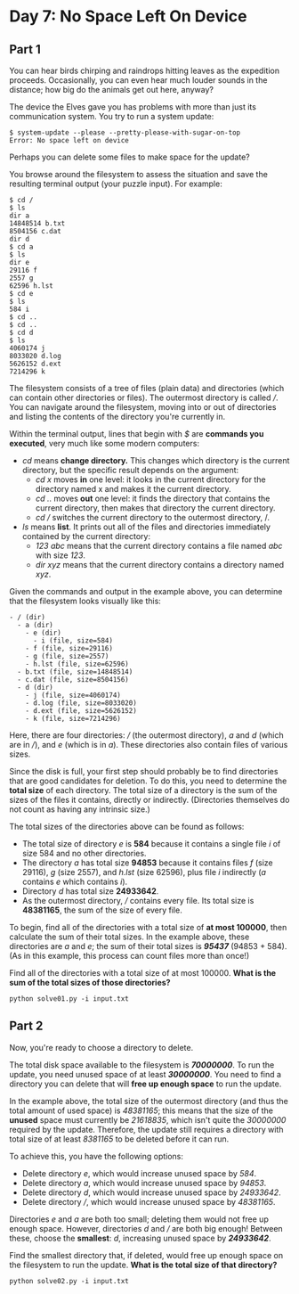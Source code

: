 # Day 7: No Space Left On Device

## Part 1

You can hear birds chirping and raindrops hitting leaves as the expedition proceeds. Occasionally, you can even hear much louder sounds in the distance; how big do the animals get out here, anyway?

The device the Elves gave you has problems with more than just its communication system. You try to run a system update:

```
$ system-update --please --pretty-please-with-sugar-on-top
Error: No space left on device
```

Perhaps you can delete some files to make space for the update?

You browse around the filesystem to assess the situation and save the resulting terminal output (your puzzle input). For example:

```
$ cd /
$ ls
dir a
14848514 b.txt
8504156 c.dat
dir d
$ cd a
$ ls
dir e
29116 f
2557 g
62596 h.lst
$ cd e
$ ls
584 i
$ cd ..
$ cd ..
$ cd d
$ ls
4060174 j
8033020 d.log
5626152 d.ext
7214296 k
```

The filesystem consists of a tree of files (plain data) and directories (which can contain other directories or files). The outermost directory is called _/_. You can navigate around the filesystem, moving into or out of directories and listing the contents of the directory you're currently in.

Within the terminal output, lines that begin with _$_ are **commands you executed**, very much like some modern computers:

 - _cd_ means **change directory.** This changes which directory is the current directory, but the specific result depends on the argument:
   - _cd x_ moves **in** one level: it looks in the current directory for the directory named x and makes it the current directory.
   - _cd .._ moves **out** one level: it finds the directory that contains the current directory, then makes that directory the current directory.
   - _cd /_ switches the current directory to the outermost directory, /.
 - _ls_ means **list**. It prints out all of the files and directories immediately contained by the current directory:
   - _123 abc_ means that the current directory contains a file named _abc_ with size _123_.
   - _dir xyz_ means that the current directory contains a directory named _xyz_.

Given the commands and output in the example above, you can determine that the filesystem looks visually like this:

```
- / (dir)
  - a (dir)
    - e (dir)
      - i (file, size=584)
    - f (file, size=29116)
    - g (file, size=2557)
    - h.lst (file, size=62596)
  - b.txt (file, size=14848514)
  - c.dat (file, size=8504156)
  - d (dir)
    - j (file, size=4060174)
    - d.log (file, size=8033020)
    - d.ext (file, size=5626152)
    - k (file, size=7214296)
```

Here, there are four directories: _/_ (the outermost directory), _a_ and _d_ (which are in _/_), and _e_ (which is in _a_). These directories also contain files of various sizes.

Since the disk is full, your first step should probably be to find directories that are good candidates for deletion. To do this, you need to determine the **total size** of each directory. The total size of a directory is the sum of the sizes of the files it contains, directly or indirectly. (Directories themselves do not count as having any intrinsic size.)

The total sizes of the directories above can be found as follows:

 - The total size of directory _e_ is **584** because it contains a single file _i_ of size 584 and no other directories.
 - The directory _a_ has total size **94853** because it contains files _f_ (size 29116), _g_ (size 2557), and _h.lst_ (size 62596), plus file _i_ indirectly (_a_ contains _e_ which contains _i_).
 - Directory _d_ has total size **24933642**.
 - As the outermost directory, _/_ contains every file. Its total size is **48381165**, the sum of the size of every file.

To begin, find all of the directories with a total size of **at most 100000**, then calculate the sum of their total sizes. In the example above, these directories are _a_ and _e_; the sum of their total sizes is _**95437**_ (94853 + 584). (As in this example, this process can count files more than once!)

Find all of the directories with a total size of at most 100000. **What is the sum of the total sizes of those directories?**

```
python solve01.py -i input.txt
```

## Part 2

Now, you're ready to choose a directory to delete.

The total disk space available to the filesystem is _**70000000**_. To run the update, you need unused space of at least _**30000000**_. You need to find a directory you can delete that will **free up enough space** to run the update.

In the example above, the total size of the outermost directory (and thus the total amount of used space) is _48381165_; this means that the size of the **unused** space must currently be _21618835_, which isn't quite the _30000000_ required by the update. Therefore, the update still requires a directory with total size of at least _8381165_ to be deleted before it can run.

To achieve this, you have the following options:

 - Delete  directory _e_, which would increase unused space by _584_.
 - Delete  directory _a_, which would increase unused space by _94853_.
 - Delete  directory _d_, which would increase unused space by _24933642_.
 - Delete  directory _/_, which would increase unused space by _48381165_.

Directories _e_ and _a_ are both too small; deleting them would not free up enough space. However, directories _d_ and _/_ are both big enough! Between these, choose the **smallest**: _d_, increasing unused space by _**24933642**_.

Find the smallest directory that, if deleted, would free up enough space on the filesystem to run the update. **What is the total size of that directory?**

```
python solve02.py -i input.txt
```

